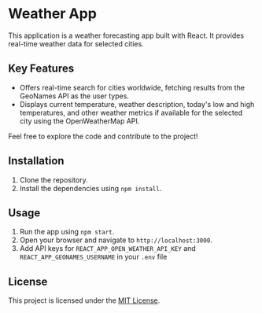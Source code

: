 # Weather App

This application is a weather forecasting app built with React. It provides real-time weather data for selected cities.

## Key Features

- Offers real-time search for cities worldwide, fetching results from the GeoNames API as the user types.
- Displays current temperature, weather description, today's low and high temperatures, and other weather metrics if available for the selected city using the OpenWeatherMap API.

Feel free to explore the code and contribute to the project!

## Installation

1. Clone the repository.
2. Install the dependencies using `npm install`.

## Usage

1. Run the app using `npm start`.
2. Open your browser and navigate to `http://localhost:3000`.
3. Add API keys for `REACT_APP_OPEN_WEATHER_API_KEY` and `REACT_APP_GEONAMES_USERNAME` in your `.env` file

## License

This project is licensed under the [MIT License](LICENSE).
